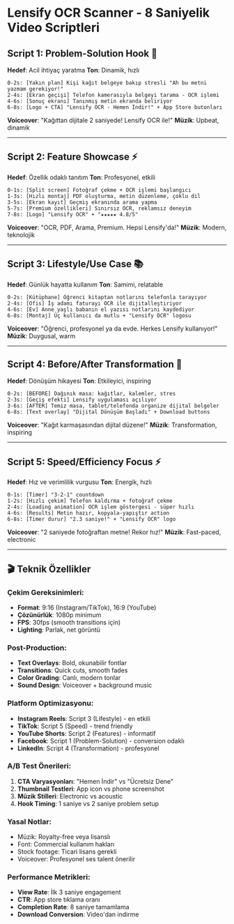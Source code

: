 # Lensify OCR Scanner - 8 Saniyelik Video Scriptleri

## Script 1: Problem-Solution Hook 🎯
**Hedef**: Acil ihtiyaç yaratma
**Ton**: Dinamik, hızlı

```
0-2s: [Yakın plan] Kişi kağıt belgeye bakıp stresli "Ah bu metni yazmam gerekiyor!"
2-4s: [Ekran geçişi] Telefon kamerasıyla belgeyi tarama - OCR işlemi
4-6s: [Sonuç ekranı] Tanınmış metin ekranda beliriyor
6-8s: [Logo + CTA] "Lensify OCR - Hemen İndir!" + App Store butonları
```

**Voiceover**: "Kağıttan dijitale 2 saniyede! Lensify OCR ile!"
**Müzik**: Upbeat, dinamik

---

## Script 2: Feature Showcase ⚡
**Hedef**: Özellik odaklı tanıtım
**Ton**: Profesyonel, etkili

```
0-1s: [Split screen] Fotoğraf çekme + OCR işlemi başlangıcı
1-3s: [Hızlı montaj] PDF oluşturma, metin düzenleme, çoklu dil
3-5s: [Ekran kayıt] Geçmiş ekranında arama yapma
5-7s: [Premium özellikleri] Sınırsız OCR, reklamsız deneyim
7-8s: [Logo] "Lensify OCR" + "★★★★★ 4.8/5"
```

**Voiceover**: "OCR, PDF, Arama, Premium. Hepsi Lensify'da!"
**Müzik**: Modern, teknolojik

---

## Script 3: Lifestyle/Use Case 📚
**Hedef**: Günlük hayatta kullanım
**Ton**: Samimi, relatable

```
0-2s: [Kütüphane] Öğrenci kitaptan notlarını telefonla tarayıyor
2-4s: [Ofis] İş adamı faturayı OCR ile dijitalleştiriyor
4-6s: [Ev] Anne yaşlı babanın el yazısı notlarını kaydediyor
6-8s: [Montaj] Üç kullanıcı da mutlu + "Lensify OCR" logosu
```

**Voiceover**: "Öğrenci, profesyonel ya da evde. Herkes Lensify kullanıyor!"
**Müzik**: Duygusal, warm

---

## Script 4: Before/After Transformation 🔄
**Hedef**: Dönüşüm hikayesi
**Ton**: Etkileyici, inspiring

```
0-2s: [BEFORE] Dağınık masa: kağıtlar, kalemler, stres
2-3s: [Geçiş efekti] Lensify uygulaması açılıyor
3-6s: [AFTER] Temiz masa, tablet/telefonda organize dijital belgeler
6-8s: [Text overlay] "Dijital Dönüşüm Başladı" + Download buttons
```

**Voiceover**: "Kağıt karmaşasından dijital düzene!"
**Müzik**: Transformation, inspiring

---

## Script 5: Speed/Efficiency Focus ⚡
**Hedef**: Hız ve verimlilik vurgusu
**Ton**: Energik, hızlı

```
0-1s: [Timer] "3-2-1" countdown
1-2s: [Hızlı çekim] Telefon kaldırma + fotoğraf çekme
2-4s: [Loading animation] OCR işlem göstergesi - süper hızlı
4-6s: [Results] Metin hazır, kopyala-yapıştır action
6-8s: [Timer durur] "2.3 saniye!" + "Lensify OCR" logo
```

**Voiceover**: "2 saniyede fotoğraftan metne! Rekor hız!"
**Müzik**: Fast-paced, electronic

---

## 🎬 Teknik Özellikler

### **Çekim Gereksinimleri:**
- **Format**: 9:16 (Instagram/TikTok), 16:9 (YouTube)
- **Çözünürlük**: 1080p minimum
- **FPS**: 30fps (smooth transitions için)
- **Lighting**: Parlak, net görüntü

### **Post-Production:**
- **Text Overlays**: Bold, okunabilir fontlar
- **Transitions**: Quick cuts, smooth fades
- **Color Grading**: Canlı, modern tonlar
- **Sound Design**: Voiceover + background music

### **Platform Optimizasyonu:**
- **Instagram Reels**: Script 3 (Lifestyle) - en etkili
- **TikTok**: Script 5 (Speed) - trend friendly
- **YouTube Shorts**: Script 2 (Features) - informatif
- **Facebook**: Script 1 (Problem-Solution) - conversion odaklı
- **LinkedIn**: Script 4 (Transformation) - profesyonel

### **A/B Test Önerileri:**
1. **CTA Varyasyonları**: "Hemen İndir" vs "Ücretsiz Dene"
2. **Thumbnail Testleri**: App icon vs phone screenshot
3. **Müzik Stilleri**: Electronic vs acoustic
4. **Hook Timing**: 1 saniye vs 2 saniye problem setup

### **Yasal Notlar:**
- Müzik: Royalty-free veya lisanslı
- Font: Commercial kullanım hakları
- Stock footage: Ticari lisans gerekli
- Voiceover: Profesyonel ses talent önerilir

### **Performance Metrikleri:**
- **View Rate**: İlk 3 saniye engagement
- **CTR**: App store tıklama oranı
- **Completion Rate**: 8 saniye tamamlama
- **Download Conversion**: Video'dan indirme 